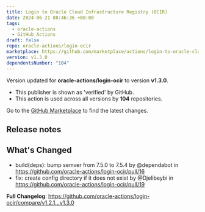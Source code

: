 ```yaml
---
title: Login to Oracle Cloud Infrastructure Registry (OCIR)
date: 2024-06-21 08:46:36 +00:00
tags:
  - oracle-actions
  - GitHub Actions
draft: false
repo: oracle-actions/login-ocir
marketplace: https://github.com/marketplace/actions/login-to-oracle-cloud-infrastructure-registry-ocir
version: v1.3.0
dependentsNumber: "104"
---
```



Version updated for **oracle-actions/login-ocir** to version **v1.3.0**.
- This publisher is shown as 'verified' by GitHub.
- This action is used across all versions by **104** repositories.

Go to the [GitHub Marketplace](https://github.com/marketplace/actions/login-to-oracle-cloud-infrastructure-registry-ocir) to find the latest changes.

## Release notes

## What's Changed
* build(deps): bump semver from 7.5.0 to 7.5.4 by @dependabot in https://github.com/oracle-actions/login-ocir/pull/16
* fix: create config directory if it does not exist by @Djelibeybi in https://github.com/oracle-actions/login-ocir/pull/19


**Full Changelog**: https://github.com/oracle-actions/login-ocir/compare/v1.2.1...v1.3.0
